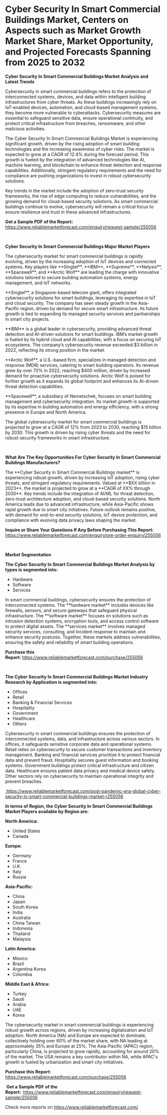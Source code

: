 <p><h1>Cyber Security In Smart Commercial Buildings Market, Centers on Aspects such as Market Growth Market Share, Market Opportunity, and Projected Forecasts Spanning from 2025 to 2032</h1></p><p><strong>Cyber Security In Smart Commercial Buildings Market Analysis and Latest Trends</strong></p>
<p><p>Cybersecurity in smart commercial buildings refers to the protection of interconnected systems, devices, and data within intelligent building infrastructures from cyber threats. As these buildings increasingly rely on IoT-enabled devices, automation, and cloud-based management systems, they become more vulnerable to cyberattacks. Cybersecurity measures are essential to safeguard sensitive data, ensure operational continuity, and protect critical infrastructure from breaches, ransomware, and other malicious activities.</p><p>The Cyber Security In Smart Commercial Buildings Market is experiencing significant growth, driven by the rising adoption of smart building technologies and the increasing awareness of cyber risks. The market is expected to grow at a CAGR of 12.4% during the forecast period. This growth is fueled by the integration of advanced technologies like AI, machine learning, and blockchain to enhance threat detection and response capabilities. Additionally, stringent regulatory requirements and the need for compliance are pushing organizations to invest in robust cybersecurity solutions.</p><p>Key trends in the market include the adoption of zero-trust security frameworks, the rise of edge computing to reduce vulnerabilities, and the growing demand for cloud-based security solutions. As smart commercial buildings continue to evolve, cybersecurity will remain a critical focus to ensure resilience and trust in these advanced infrastructures.</p></p>
<p><strong>Get a Sample PDF of the Report:&nbsp;</strong> <a href="https://www.reliablemarketforecast.com/enquiry/request-sample/255056?utm_campaign=1888&utm_medium=2&utm_source=Github&utm_content=ia&utm_term=21012025&utm_id=cyber-security-in-smart-commercial-buildings">https://www.reliablemarketforecast.com/enquiry/request-sample/255056</a></p>
<p>&nbsp;</p>
<p><strong>Cyber Security In Smart Commercial Buildings Major Market Players</strong></p>
<p><p>The cybersecurity market for smart commercial buildings is rapidly evolving, driven by the increasing adoption of IoT devices and connected systems. Key players like **Singtel**, **IBM**, **Supreme**, **Nelysis**, **Spacewell**, and **Arctic Wolf** are leading the charge with innovative solutions tailored to secure building automation systems, energy management, and IoT networks.</p><p>**Singtel**, a Singapore-based telecom giant, offers integrated cybersecurity solutions for smart buildings, leveraging its expertise in IoT and cloud security. The company has seen steady growth in the Asia-Pacific region, driven by demand for secure smart infrastructure. Its future growth is tied to expanding its managed security services and partnerships in smart city projects.</p><p>**IBM** is a global leader in cybersecurity, providing advanced threat detection and AI-driven solutions for smart buildings. IBM’s market growth is fueled by its hybrid cloud and AI capabilities, with a focus on securing IoT ecosystems. The company’s cybersecurity revenue exceeded $3 billion in 2022, reflecting its strong position in the market.</p><p>**Arctic Wolf**, a U.S.-based firm, specializes in managed detection and response (MDR) services, catering to smart building operators. Its revenue grew by over 70% in 2022, reaching $400 million, driven by increased demand for proactive cybersecurity solutions. Arctic Wolf is poised for further growth as it expands its global footprint and enhances its AI-driven threat detection capabilities.</p><p>**Spacewell**, a subsidiary of Nemetschek, focuses on smart building management and cybersecurity integration. Its market growth is supported by its expertise in building automation and energy efficiency, with a strong presence in Europe and North America.</p><p>The global cybersecurity market for smart commercial buildings is projected to grow at a CAGR of 12% from 2023 to 2030, reaching $15 billion by 2030. This growth is driven by rising cyber threats and the need for robust security frameworks in smart infrastructure.</p></p>
<p>&nbsp;</p>
<p><strong>What Are The Key Opportunities For Cyber Security In Smart Commercial Buildings Manufacturers?</strong></p>
<p><p>The **Cyber Security in Smart Commercial Buildings market** is experiencing robust growth, driven by increasing IoT adoption, rising cyber threats, and stringent regulatory requirements. Valued at **$XX billion in 2023**, the market is projected to grow at a **CAGR of XX% through 2030**. Key trends include the integration of AI/ML for threat detection, zero-trust architecture adoption, and cloud-based security solutions. North America leads due to advanced infrastructure, while Asia-Pacific shows rapid growth due to smart city initiatives. Future outlook remains positive, with demand for end-to-end security solutions, IoT device protection, and compliance with evolving data privacy laws shaping the market.</p></p>
<p><strong>Inquire or Share Your Questions If Any Before Purchasing This Report:</strong> <a href="https://www.reliablemarketforecast.com/enquiry/pre-order-enquiry/255056?utm_campaign=1888&utm_medium=2&utm_source=Github&utm_content=ia&utm_term=21012025&utm_id=cyber-security-in-smart-commercial-buildings">https://www.reliablemarketforecast.com/enquiry/pre-order-enquiry/255056</a></p>
<p>&nbsp;</p>
<p><strong>Market Segmentation</strong></p>
<p><strong>The Cyber Security In Smart Commercial Buildings Market Analysis by types is segmented into:</strong></p>
<p><ul><li>Hardware</li><li>Software</li><li>Services</li></ul></p>
<p><p>In smart commercial buildings, cybersecurity ensures the protection of interconnected systems. The **hardware market** includes devices like firewalls, sensors, and secure gateways that safeguard physical infrastructure. The **software market** focuses on solutions such as intrusion detection systems, encryption tools, and access control software to protect digital assets. The **services market** involves managed security services, consulting, and incident response to maintain and enhance security postures. Together, these markets address vulnerabilities, ensuring the safety and reliability of smart building operations.</p></p>
<p><strong>Purchase this Report:&nbsp;</strong><a href="https://www.reliablemarketforecast.com/purchase/255056?utm_campaign=1888&utm_medium=2&utm_source=Github&utm_content=ia&utm_term=21012025&utm_id=cyber-security-in-smart-commercial-buildings">https://www.reliablemarketforecast.com/purchase/255056</a></p>
<p>&nbsp;</p>
<p><strong>The Cyber Security In Smart Commercial Buildings Market Industry Research by Application is segmented into:</strong></p>
<p><ul><li>Offices</li><li>Retail</li><li>Banking & Financial Services</li><li>Hospitality</li><li>Government</li><li>Healthcare</li><li>Others</li></ul></p>
<p><p>Cybersecurity in smart commercial buildings ensures the protection of interconnected systems, data, and infrastructure across various sectors. In offices, it safeguards sensitive corporate data and operational systems. Retail relies on cybersecurity to secure customer transactions and inventory management. Banking and financial services prioritize it to protect financial data and prevent fraud. Hospitality secures guest information and booking systems. Government buildings protect critical infrastructure and citizen data. Healthcare ensures patient data privacy and medical device safety. Other sectors rely on cybersecurity to maintain operational integrity and prevent breaches.</p></p>
<p><a href="https://www.reliablemarketforecast.com/post-pandemic-era-global-cyber-security-in-smart-commercial-buildings-market-r255056?utm_campaign=1888&utm_medium=2&utm_source=Github&utm_content=ia&utm_term=21012025&utm_id=cyber-security-in-smart-commercial-buildings">&nbsp;https://www.reliablemarketforecast.com/post-pandemic-era-global-cyber-security-in-smart-commercial-buildings-market-r255056</a></p>
<p><strong>In terms of Region, the Cyber Security In Smart Commercial Buildings Market Players available by Region are:</strong></p>
<p>
    <p> <strong> North America: </strong>
        <ul>
            <li>United States</li>
            <li>Canada</li>
        </ul>
        </p> 
    <p> <strong> Europe: </strong>
        <ul>
            <li>Germany</li>
            <li>France</li>
            <li>U.K.</li>
            <li>Italy</li>
            <li>Russia</li>
        </ul>
        </p> 
    <p> <strong> Asia-Pacific: </strong>
        <ul>
            <li>China</li>
            <li>Japan</li>
            <li>South Korea</li>
            <li>India</li>
            <li>Australia</li>
            <li>China Taiwan</li>
            <li>Indonesia</li>
            <li>Thailand</li>
            <li>Malaysia</li>
        </ul>
        </p> 
    <p> <strong> Latin America: </strong>
        <ul>
            <li>Mexico</li>
            <li>Brazil</li>
            <li>Argentina Korea</li>
            <li>Colombia</li>
        </ul>
        </p> 
    <p> <strong> Middle East & Africa: </strong>
        <ul>
            <li>Turkey</li>
            <li>Saudi</li>
            <li>Arabia</li>
            <li>UAE</li>
            <li>Korea</li>
        </ul>
    </p>
    </p>
<p><p>The cybersecurity market in smart commercial buildings is experiencing robust growth across regions, driven by increasing digitalization and IoT adoption. North America (NA) and Europe are expected to dominate, collectively holding over 60% of the market share, with NA leading at approximately 35% and Europe at 25%. The Asia-Pacific (APAC) region, particularly China, is projected to grow rapidly, accounting for around 20% of the market. The USA remains a key contributor within NA, while APAC's growth is fueled by urbanization and smart city initiatives.</p></p>
<p><strong>Purchase this Report: </strong><a href="https://www.reliablemarketforecast.com/purchase/255056?utm_campaign=1888&utm_medium=2&utm_source=Github&utm_content=ia&utm_term=21012025&utm_id=cyber-security-in-smart-commercial-buildings">https://www.reliablemarketforecast.com/purchase/255056</a></p>
<p>&nbsp;<strong>Get a Sample PDF of the Report:&nbsp;&nbsp;</strong><a href="https://www.reliablemarketforecast.com/enquiry/request-sample/255056?utm_campaign=1888&utm_medium=2&utm_source=Github&utm_content=ia&utm_term=21012025&utm_id=cyber-security-in-smart-commercial-buildings">https://www.reliablemarketforecast.com/enquiry/request-sample/255056</a></p>
<p><strong></strong></p>
<p>Check more reports on <a href="https://www.reliablemarketforecast.com/?utm_campaign=1888&utm_medium=2&utm_source=Github&utm_content=ia&utm_term=21012025&utm_id=cyber-security-in-smart-commercial-buildings">https://www.reliablemarketforecast.com/</a></p>